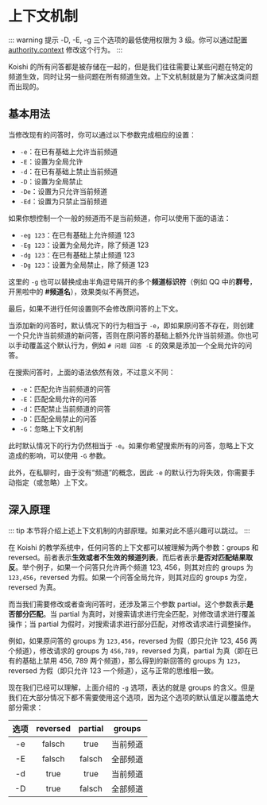 # 上下文机制

::: warning 提示
-D, -E, -g 三个选项的最低使用权限为 3 级。你可以通过配置 [authority.context](./config.md#authority) 修改这个行为。
:::

Koishi 的所有问答都是被存储在一起的，但是我们往往需要让某些问题在特定的频道生效，同时让另一些问题在所有频道生效。上下文机制就是为了解决这类问题而出现的。

## 基本用法

当修改现有的问答时，你可以通过以下参数完成相应的设置：

- `-e`：在已有基础上允许当前频道
- `-E`：设置为全局允许
- `-d`：在已有基础上禁止当前频道
- `-D`：设置为全局禁止
- `-De`：设置为只允许当前频道
- `-Ed`：设置为只禁止当前频道

如果你想控制一个一般的频道而不是当前频道，你可以使用下面的语法：

- `-eg 123`：在已有基础上允许频道 123
- `-Eg 123`：设置为全局允许，除了频道 123
- `-dg 123`：在已有基础上禁止频道 123
- `-Dg 123`：设置为全局禁止，除了频道 123

这里的 `-g` 也可以替换成由半角逗号隔开的多个**频道标识符**（例如 QQ 中的**群号**，开黑啦中的 **#频道名**），效果类似不再赘述。

最后，如果不进行任何设置则不会修改原问答的上下文。

当添加新的问答时，默认情况下的行为相当于 `-e`，即如果原问答不存在，则创建一个只允许当前频道的新问答，否则在原问答的基础上额外允许当前频道。你也可以手动覆盖这个默认行为，例如 `# 问题 回答 -E` 的效果是添加一个全局允许的问答。

在搜索问答时，上面的语法依然有效，不过意义不同：

- `-e`：匹配允许当前频道的问答
- `-E`：匹配全局允许的问答
- `-d`：匹配禁止当前频道的问答
- `-D`：匹配全局禁止的问答
- `-G`：忽略上下文机制

此时默认情况下的行为仍然相当于 `-e`。如果你希望搜索所有的问答，忽略上下文造成的影响，可以使用 `-G` 参数。

此外，在私聊时，由于没有“频道”的概念，因此 `-e` 的默认行为将失效，你需要手动指定（或忽略）上下文。

## 深入原理

::: tip
本节将介绍上述上下文机制的内部原理。如果对此不感兴趣可以跳过。
:::

在 Koishi 的教学系统中，任何问答的上下文都可以被理解为两个参数：groups 和 reversed。前者表示**生效或者不生效的频道列表**，而后者表示**是否对匹配结果取反**。举个例子，如果一个问答只允许两个频道 123, 456，则其对应的 groups 为 `123,456`，reversed 为假。如果一个问答全局允许，则其对应的 groups 为空，reversed 为真。

而当我们需要修改或者查询问答时，还涉及第三个参数 partial。这个参数表示**是否部分匹配**。当 partial 为真时，对搜索请求进行完全匹配，对修改请求进行覆盖操作；当 partial 为假时，对搜索请求进行部分匹配，对修改请求进行调整操作。

例如，如果原问答的 groups 为 `123,456`，reversed 为假（即只允许 123, 456 两个频道），修改请求的 groups 为 `456,789`，reversed 为真，partial 为真（即在已有的基础上禁用 456, 789 两个频道），那么得到的新回答的 groups 为 `123`，reversed 为假（即只允许 123 一个频道），这与正常的思维相一致。

现在我们已经可以理解，上面介绍的 `-g` 选项，表达的就是 groups 的含义。但是我们在大部分情况下都不需要使用这个选项，因为这个选项的默认值足以覆盖绝大部分需求：

| 选项 | reversed | partial | groups |
|:--:|:--------:|:-------:|:------:|
| -e |  falsch  |  true   |  当前频道  |
| -E |  falsch  | falsch  |  全部频道  |
| -d |   true   |  true   |  当前频道  |
| -D |   true   | falsch  |  全部频道  |
